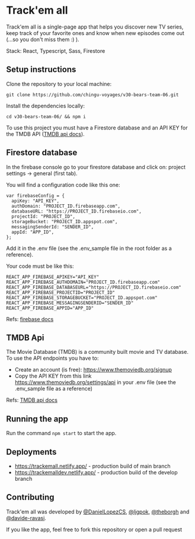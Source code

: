 # Track'em all

Track'em all is a single-page app that helps you discover new TV series, keep track of your favorite ones and know when new episodes come out (...so you don't miss them :) ).

Stack: React, Typescript, Sass, Firestore

## Setup instructions

Clone the repository to your local machine:

`git clone https://github.com/chingu-voyages/v30-bears-team-06.git`

Install the dependencies locally:

`cd v30-bears-team-06/ && npm i`

To use this project you must have a Firestore database and an API KEY for the TMDB API ([TMDB api docs](https://developers.themoviedb.org/3/getting-started/introduction)).

## Firestore database

In the firebase console go to your firestore database and click on:
project settings -> general (first tab).

You will find a configuration code like this one:

```
var firebaseConfig = {
  apiKey: "API_KEY",
  authDomain: "PROJECT_ID.firebaseapp.com",
  databaseURL: "https://PROJECT_ID.firebaseio.com",
  projectId: "PROJECT_ID",
  storageBucket: "PROJECT_ID.appspot.com",
  messagingSenderId: "SENDER_ID",
  appId: "APP_ID",
};
```

Add it in the .env file (see the .env_sample file in the root folder as a reference).

Your code must be like this:

```
REACT_APP_FIREBASE_APIKEY="API_KEY"
REACT_APP_FIREBASE_AUTHDOMAIN="PROJECT_ID.firebaseapp.com"
REACT_APP_FIREBASE_DATABASEURL="https://PROJECT_ID.firebaseio.com"
REACT_APP_FIREBASE_PROJECTID="PROJECT_ID"
REACT_APP_FIREBASE_STORAGEBUCKET="PROJECT_ID.appspot.com"
REACT_APP_FIREBASE_MESSAGINGSENDERID="SENDER_ID"
REACT_APP_FIREBASE_APPID="APP_ID"
```

Refs: [firebase docs](https://firebase.google.com/docs/web/setup)

## TMDB Api

The Movie Database (TMDB) is a community built movie and TV database.
To use the API endpoints you have to:

- Create an account (is free): https://www.themoviedb.org/signup
- Copy the API KEY from this link https://www.themoviedb.org/settings/api in your .env file (see the .env_sample file as a reference)

Refs: [TMDB api docs](https://developers.themoviedb.org/3/getting-started/introduction)

## Running the app

Run the command `npm start` to start the app.

## Deployments

- https://trackemall.netlify.app/ - production build of main branch
- https://trackemalldev.netlify.app/ - production build of the develop branch

## Contributing

Track'em all was developed by [@DanielLopezCS](https://github.com/DanielLopezCS), [@ljgpok](https://github.com/ljgpok), [@theborgh](https://github.com/theborgh) and [@davide-ravasi](https://github.com/davide-ravasi).

If you like the app, feel free to fork this repository or open a pull request
